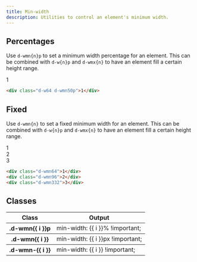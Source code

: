 ```yaml
---
title: Min-width
description: Utilities to control an element's minimum width.
---
```


## Percentages

Use `d-wmn{n}p` to set a minimum width percentage for an element. This can be combined with `d-w{n}p` and `d-wmx{n}` to have an element fill a certain height range.

<code-well-header class="d-d-flex d-jc-center d-p24 d-bgc-purple-100 d-bgo50 d-w100p d-flow16" custom>
  <div class="d-fl-center d-py16 d-px8 d-w64 d-wmn50p d-bgc-purple-300 d-bar4 d-fs-300 d-fw-bold d-ta-center">1</div>
</code-well-header>

```html
<div class="d-w64 d-wmn50p">1</div>
```

## Fixed

Use `d-wmn{n}` to set a fixed minimum width for an element. This can be combined with `d-w{n}p` and `d-wmx{n}` to have an element fill a certain height range.

<code-well-header class="d-d-flex d-p24 d-bgc-magenta-100 d-bgo50 d-w100p d-flow16 d-of-x-scroll d-fs-300 d-fw-bold d-ta-center" custom>
  <div class="d-fl-center d-py16 d-px8 d-w64 d-h64 d-wmn64 d-bgc-magenta-100 d-bar4">1</div>
  <div class="d-fl-center d-py16 d-px8 d-w64 d-h64 d-wmn96 d-bgc-magenta-100 d-bar4">2</div>
  <div class="d-fl-center d-py16 d-px8 d-w64 d-h64 d-wmn332 d-bgc-magenta-100 d-bar4">3</div>
</code-well-header>

```html
<div class="d-wmn64">1</div>
<div class="d-wmn96">2</div>
<div class="d-wmn332">3</div>
```

<script setup>
  import { percentage, fixed, other } from '@data/width-height.json';
</script>

## Classes

<div class="d-h464 d-of-y-scroll d-bb d-bc-black-200">
  <table class="d-table dialtone-doc-table">
    <thead>
      <tr>
        <th scope="col" class="d-w30p">Class</th>
        <th scope="col">Output</th>
      </tr>
    </thead>
    <tbody>
      <tr v-for="i in percentage">
        <th scope="row" class="d-ff-mono d-fc-purple-400 d-fw-normal d-fs-100">.d-wmn{{ i }}p</th>
        <td class="d-ff-mono d-fs-100">min-width: {{ i }}% !important;</td>
      </tr>
    </tbody>
    <tbody>
      <tr v-for="i in fixed">
        <th scope="row" class="d-ff-mono d-fc-purple-400 d-fw-normal d-fs-100">.d-wmn{{ i }}</th>
        <td class="d-ff-mono d-fs-100">min-width: {{ i }}px !important;</td>
      </tr>
    </tbody>
    <tbody>
      <tr v-for="i in other">
        <th scope="row" class="d-ff-mono d-fc-purple-400 d-fw-normal d-fs-100">.d-wmn-{{ i }}</th>
        <td class="d-ff-mono d-fs-100">min-width: {{ i }} !important;</td>
      </tr>
    </tbody>
  </table>
</div>
